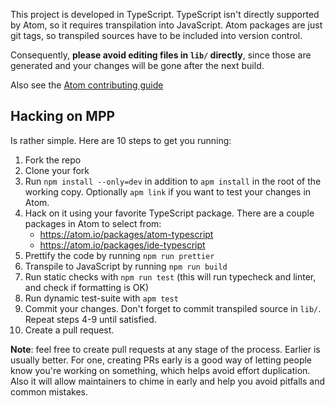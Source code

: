 This project is developed in TypeScript. TypeScript isn't directly
supported by Atom, so it requires transpilation into JavaScript. Atom
packages are just git tags, so transpiled sources have to be included
into version control.

Consequently, **please avoid editing files in `lib/` directly**, since
those are generated and your changes will be gone after the next build.

Also see the [Atom contributing
guide](https://github.com/atom/atom/blob/master/CONTRIBUTING.md)

## Hacking on MPP

Is rather simple. Here are 10 steps to get you running:

1.  Fork the repo
2.  Clone your fork
3.  Run `npm install --only=dev` in addition to `apm install` in the
    root of the working copy. Optionally `apm link` if you want to test
    your changes in Atom.
4.  Hack on it using your favorite TypeScript package. There are a
    couple packages in Atom to select from:
    -   <https://atom.io/packages/atom-typescript>
    -   <https://atom.io/packages/ide-typescript>
5.  Prettify the code by running `npm run prettier`
6.  Transpile to JavaScript by running `npm run build`
7.  Run static checks with `npm run test` (this will run typecheck and
    linter, and check if formatting is OK)
8.  Run dynamic test-suite with `apm test`
9.  Commit your changes. Don't forget to commit transpiled source in
    `lib/`. Repeat steps 4-9 until satisfied.
10. Create a pull request.

**Note**: feel free to create pull requests at any stage of the process.
Earlier is usually better. For one, creating PRs early is a good way of
letting people know you're working on something, which helps avoid
effort duplication. Also it will allow maintainers to chime in early and
help you avoid pitfalls and common mistakes.
